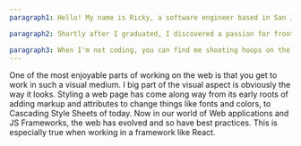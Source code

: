 ```yaml
---
paragraph1: Hello! My name is Ricky, a software engineer based in San Jose, CA. I graduated from the University of California, Irvine with a bachelor's degree in Computer Science in the year 2020.

paragraph2: Shortly after I graduated, I discovered a passion for front-end development. I enjoy designing and developing applications that bring forth both delightful and functional experiences for people.

paragraph3: When I'm not coding, you can find me shooting hoops on the basketball court or making music in my room.
---
```


One of the most enjoyable parts of working on the web is that you get to work in such a visual medium. I big part of the visual aspect is obviously the way it looks. Styling a web page has come along way from its early roots of adding markup and attributes to change things like fonts and colors, to Cascading Style Sheets of today. Now in our world of Web applications and JS Frameworks, the web has evolved and so have best practices. This is especially true when working in a framework like React.
